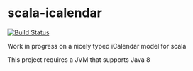 scala-icalendar
===============

[![Build Status](https://travis-ci.org/raboof/scala-icalendar.svg?branch=master)](https://travis-ci.org/raboof/scala-icalendar)

Work in progress on a nicely typed iCalendar model for scala

This project requires a JVM that supports Java 8
